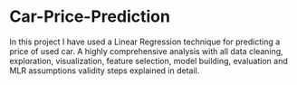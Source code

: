 # Car-Price-Prediction

In this project I have used a Linear Regression technique for predicting a price of used car. A highly comprehensive analysis with all data cleaning, exploration, visualization, feature selection, model building, evaluation and MLR assumptions validity steps explained in detail. 

